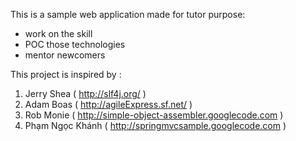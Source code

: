 This is a sample web application made for tutor purpose:
  * work on the skill
  * POC those technologies
  * mentor newcomers


This project is inspired by :

  1. Jerry Shea ( http://slf4j.org/ )
  1. Adam Boas ( http://agileExpress.sf.net/ )
  1. Rob Monie ( http://simple-object-assembler.googlecode.com )
  1. Phạm Ngọc Khánh ( http://springmvcsample.googlecode.com )